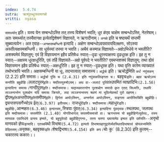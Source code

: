 ```yaml
---
index:  5.4.74
sutra:  ऋक्पूरब्धूःपथामानक्षे
vritti:  nyasa
---
```


`सामर्थ्यात्` इति। यस्य येन सम्बन्धोऽस्ति तत् तस्य विशेषणं भवति; धुर #एव चाक्षेम सम्बन्धोऽस्ति, नेतरेषाम्। अतः समर्थ्यात् तस्यैवानक्ष इत्येतद्विशेषणं विज्ञायते, न ऋगादीनाम्। `अनक्षे` इति च षष्ठ्यर्थे सप्तमी सुब्ब्यत्ययेन। अत एवाह--`अनक्षसम्बन्धिनी` इत्यादि। अक्षेण सम्बन्धोऽवयवावयविलक्षणः, सोऽस्या अस्तीत्यक्षस्मबन्धिनी। सा धूर्यस्यां तस्या न भवति। अथैवं कस्मान्न विज्ञायते--अक्षेऽभिधेये न भवतीति? अशक्यमेवं विज्ञातुम्; एवं हि विज्ञायमान इहैव प्रतिषेधः स्यात्--दृढा धूरस्याक्षस्य दृढधूरक्ष इति। इह तु न स्यात्--अक्षस्य धूरक्षधूरिति, एवं तर्हि विज्ञायते--अक्षे पूर्वपदे न भवतीति? एवमप्यशक्यं विज्ञातुम्; तथा ह्येवं विज्ञायमान इहैव प्रतिषेधः स्यात्--अक्षधूरिति। इह तु न स्यात्--दृढधूरक्ष इति। यथा वृत्ति कारेम व्याख्यातं तथोभत्रापि भवति। अक्षसम्बन्धिनी या धूः, तदन्तत्वात् समासस्य। `अर्द्धर्चः` इति। ऋचोर्द्धमिति `अर्धं नपुंसकम्` (2.2.2) इति समासः। `अर्द्धर्चा पुंसि च (2.4.31) इति नपुंसकलिङ्गता च। `बहवृचः` इति। बहव ऋचोऽस्य सन्तीति बहुव्रीहिः। `ललाटपुरम्` इति। षष्ठीतत्पुरुषोऽयम्। अथ वा--ललाटं पूरिवेति `उपमितं व्याघ्रादिभिः` (2.1.56) इत्यादिना समासः। `नान्दीपुरम्` इति। षष्ठीसमासः। यद्यप्यकारान्तेन पुरशब्देन समासे कृत एतत् सिध्यति, तथापि व्यञ्जनान्तेन पूःशब्देन यदि समासः क्रियते, तदा व्यञ्जनान्तस्य श्रवणं मा भूदित्येवमर्थं पुरो ग्रहणम्। `द्वीपम्` इति `अन्तरीपम्` इति `समीपम्` इति। द्विर्गता आपोऽस्मिन्, अन्तर्गता आपोऽस्मिन्, सङ्गता आपोस्मिन्निति बहुव्रीहिः। `द्व्यन्तरुपसर्गेभ्योऽप ईत्`(6.3.97) इतीत्त्वम्। `राजधूरा` इति। षष्ठीसमासः। `महाधुरः` इति। बहुव्रीहिः, `आन्महतः` (6.3.46) इत्यात्त्वम्, `स्त्रियाः पुंवत्` (6.3.34) इत्यादिना पुंवद्भावः। `स्थलपथः, जलपथः` इति षष्ठीसमासः। सप्तमीति (2.1.40) योगविभागात् सपतमीसमासो वा।
ऋगन्तस्य यो बहुव्रीहिर्नञ्पूर्वपदः, तस्य माणवक एवाभिधेये प्रत्यय इष्यते, यो बहुपूर्वपदो बहुव्रीहिरृगन्तः, तस्य चरणा ख्यायामेव इष्यत इति दर्शयति--`अनृचो माणवको ज्ञेयः` इत्यादि। एतच्च `पथो विभाषा` (5.4.72) इत्यतो विभाषाग्रहानुवृत्तेर्व्यवस्थितविभाषात्वं चोपलभ्यमिति वेदितव्यम्। `अनृक्कः, बहवृक्कः` इति। `शेषाद्विभाषा` (5.4.154) इति कप। `चोः कुः` (8.2.30) इति कुत्वम्--चकारस्य ककारः।।

